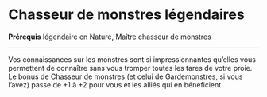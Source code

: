 # Chasseur de monstres légendaires

<p><strong>Prérequis</strong> légendaire en Nature, Maître chasseur de monstres</p>
<hr>
<p>Vos connaissances sur les monstres sont si impressionnantes qu’elles vous permettent de connaître sans vous tromper toutes les tares de votre proie. Le bonus de Chasseur de monstres (et celui de Gardemonstres, si vous l’avez) passe de +1 à +2 pour vous et les alliés qui en bénéficient.</p>